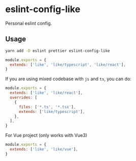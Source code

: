 # eslint-config-like

Personal eslint config.

## Usage

```bash
yarn add -D eslint prettier eslint-config-like
```

```js
module.exports = {
  extends: ['like', 'like/typescript', 'like/react'],
}
```

If you are using mixed codebase with `js` and `ts`, you can do:

```js
module.exports = {
  extends: ['like', 'like/react'],
  overrides: [
    {
      files: ['*.ts', '*.tsx'],
      extends: ['like/typescript'],
    },
  ],
}
```

For Vue project (only works with Vue3)

```js
module.exports = {
  extends: ['like', 'like/vue'],
}
```
